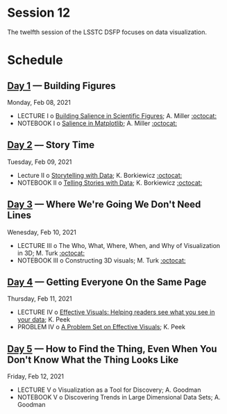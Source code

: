 # Session 12

The twelfth session of the LSSTC DSFP focuses on data visualization.

# Schedule


## [Day 1](Day1) — Building Figures

Monday, Feb 08, 2021

 * LECTURE I  o  [Building Salience in Scientific Figures](Day1/BuildingSalienceInScientificFigures.ipynb); A. Miller [:octocat:](https://github.com/adamamiller)
 * NOTEBOOK I  o  [Salience in Matplotlib](Day1/SalienceInMatplotlib.ipynb); A. Miller [:octocat:](https://github.com/adamamiller)

## [Day 2](Day2) –– Story Time

Tuesday, Feb 09, 2021

 * Lecture II  o  [Storytelling with Data](Day2/LSSTC_DSFP_story.pdf); K. Borkiewicz [:octocat:](https://github.com/kalinalinkalina)
 * NOTEBOOK II  o  [Telling Stories with Data](Day2/TellingStoriesWithData.ipynb); K. Borkiewicz [:octocat:](https://github.com/kalinalinkalina)

## [Day 3](Day3) — Where We're Going We Don't Need Lines

Wenesday, Feb 10, 2021

 * LECTURE III  o  The Who, What, Where, When, and Why of Visualization in 3D; M. Turk [:octocat:](https://github.com/MatthewTurk)
 * NOTEBOOK III  o  Constructing 3D visuals; M. Turk [:octocat:](https://github.com/MatthewTurk)


## [Day 4](Day4) — Getting Everyone On the Same Page

Thursday, Feb 11, 2021

 * LECTURE IV  o  [Effective Visuals: Helping readers see what you see in your data](Day4/EffectiveVisuals.pdf); K. Peek 
 * PROBLEM IV  o [A Problem Set on Effective Visuals](Day4/BuildingEffectiveVisuals.pdf); K. Peek

## [Day 5](Day5) — How to Find the Thing, Even When You Don't Know What the Thing Looks Like

Friday, Feb 12, 2021

 * LECTURE V  o  Visualization as a Tool for Discovery; A. Goodman
 * NOTEBOOK V  o  Discovering Trends in Large Dimensional Data Sets; A. Goodman